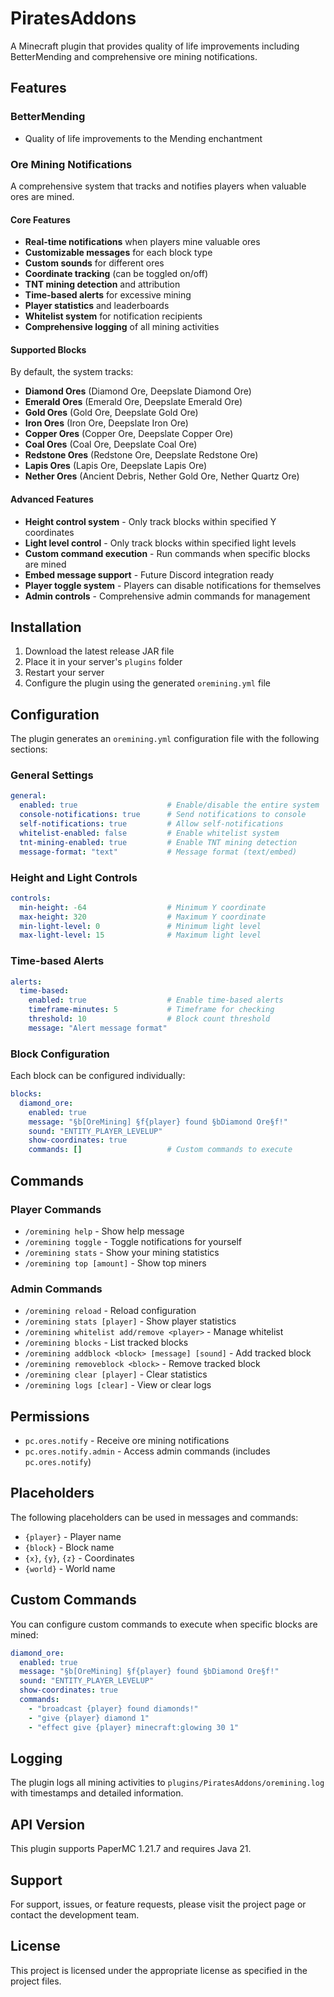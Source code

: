 # PiratesAddons

A Minecraft plugin that provides quality of life improvements including BetterMending and comprehensive ore mining notifications.

## Features

### BetterMending
- Quality of life improvements to the Mending enchantment

### Ore Mining Notifications
A comprehensive system that tracks and notifies players when valuable ores are mined.

#### Core Features
- **Real-time notifications** when players mine valuable ores
- **Customizable messages** for each block type
- **Custom sounds** for different ores
- **Coordinate tracking** (can be toggled on/off)
- **TNT mining detection** and attribution
- **Time-based alerts** for excessive mining
- **Player statistics** and leaderboards
- **Whitelist system** for notification recipients
- **Comprehensive logging** of all mining activities

#### Supported Blocks
By default, the system tracks:
- **Diamond Ores** (Diamond Ore, Deepslate Diamond Ore)
- **Emerald Ores** (Emerald Ore, Deepslate Emerald Ore)
- **Gold Ores** (Gold Ore, Deepslate Gold Ore)
- **Iron Ores** (Iron Ore, Deepslate Iron Ore)
- **Copper Ores** (Copper Ore, Deepslate Copper Ore)
- **Coal Ores** (Coal Ore, Deepslate Coal Ore)
- **Redstone Ores** (Redstone Ore, Deepslate Redstone Ore)
- **Lapis Ores** (Lapis Ore, Deepslate Lapis Ore)
- **Nether Ores** (Ancient Debris, Nether Gold Ore, Nether Quartz Ore)

#### Advanced Features
- **Height control system** - Only track blocks within specified Y coordinates
- **Light level control** - Only track blocks within specified light levels
- **Custom command execution** - Run commands when specific blocks are mined
- **Embed message support** - Future Discord integration ready
- **Player toggle system** - Players can disable notifications for themselves
- **Admin controls** - Comprehensive admin commands for management

## Installation

1. Download the latest release JAR file
2. Place it in your server's `plugins` folder
3. Restart your server
4. Configure the plugin using the generated `oremining.yml` file

## Configuration

The plugin generates an `oremining.yml` configuration file with the following sections:

### General Settings
```yaml
general:
  enabled: true                    # Enable/disable the entire system
  console-notifications: true      # Send notifications to console
  self-notifications: true         # Allow self-notifications
  whitelist-enabled: false         # Enable whitelist system
  tnt-mining-enabled: true         # Enable TNT mining detection
  message-format: "text"           # Message format (text/embed)
```

### Height and Light Controls
```yaml
controls:
  min-height: -64                  # Minimum Y coordinate
  max-height: 320                  # Maximum Y coordinate
  min-light-level: 0               # Minimum light level
  max-light-level: 15              # Maximum light level
```

### Time-based Alerts
```yaml
alerts:
  time-based:
    enabled: true                  # Enable time-based alerts
    timeframe-minutes: 5           # Timeframe for checking
    threshold: 10                  # Block count threshold
    message: "Alert message format"
```

### Block Configuration
Each block can be configured individually:
```yaml
blocks:
  diamond_ore:
    enabled: true
    message: "§b[OreMining] §f{player} found §bDiamond Ore§f!"
    sound: "ENTITY_PLAYER_LEVELUP"
    show-coordinates: true
    commands: []                   # Custom commands to execute
```

## Commands

### Player Commands
- `/oremining help` - Show help message
- `/oremining toggle` - Toggle notifications for yourself
- `/oremining stats` - Show your mining statistics
- `/oremining top [amount]` - Show top miners

### Admin Commands
- `/oremining reload` - Reload configuration
- `/oremining stats [player]` - Show player statistics
- `/oremining whitelist add/remove <player>` - Manage whitelist
- `/oremining blocks` - List tracked blocks
- `/oremining addblock <block> [message] [sound]` - Add tracked block
- `/oremining removeblock <block>` - Remove tracked block
- `/oremining clear [player]` - Clear statistics
- `/oremining logs [clear]` - View or clear logs

## Permissions

- `pc.ores.notify` - Receive ore mining notifications
- `pc.ores.notify.admin` - Access admin commands (includes `pc.ores.notify`)

## Placeholders

The following placeholders can be used in messages and commands:
- `{player}` - Player name
- `{block}` - Block name
- `{x}`, `{y}`, `{z}` - Coordinates
- `{world}` - World name

## Custom Commands

You can configure custom commands to execute when specific blocks are mined:

```yaml
diamond_ore:
  enabled: true
  message: "§b[OreMining] §f{player} found §bDiamond Ore§f!"
  sound: "ENTITY_PLAYER_LEVELUP"
  show-coordinates: true
  commands:
    - "broadcast {player} found diamonds!"
    - "give {player} diamond 1"
    - "effect give {player} minecraft:glowing 30 1"
```

## Logging

The plugin logs all mining activities to `plugins/PiratesAddons/oremining.log` with timestamps and detailed information.

## API Version

This plugin supports PaperMC 1.21.7 and requires Java 21.

## Support

For support, issues, or feature requests, please visit the project page or contact the development team.

## License

This project is licensed under the appropriate license as specified in the project files. 
